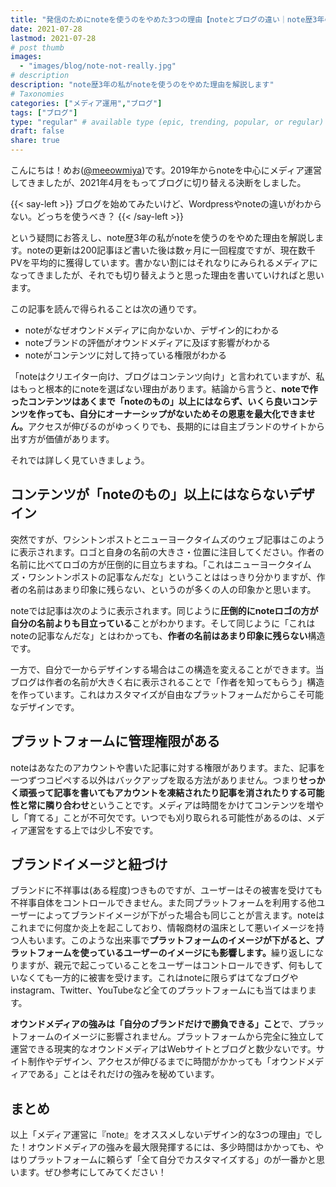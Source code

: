 ```yaml
---
title: "発信のためにnoteを使うのをやめた3つの理由【noteとブログの違い｜note歴3年の私が答えます】"
date: 2021-07-28
lastmod: 2021-07-28
# post thumb
images:
  - "images/blog/note-not-really.jpg"
# description
description: "note歴3年の私がnoteを使うのをやめた理由を解説します"
# Taxonomies
categories: ["メディア運用","ブログ"]
tags: ["ブログ"]
type: "regular" # available type (epic, trending, popular, or regular)
draft: false
share: true
---
```


こんにちは！めお(<u><a href="https://twitter.com/meeowmiya" target="_blank">@meeowmiya</a></u>)です。2019年からnoteを中心にメディア運営してきましたが、2021年4月をもってブログに切り替える決断をしました。

{{< say-left >}}
ブログを始めてみたいけど、Wordpressやnoteの違いがわからない。どっちを使うべき？
{{< /say-left >}}

という疑問にお答えし、note歴3年の私がnoteを使うのをやめた理由を解説します。noteの更新は200記事ほど書いた後は数ヶ月に一回程度ですが、現在数千PVを平均的に獲得しています。書かない割にはそれなりにみられるメディアになってきましたが、それでも切り替えようと思った理由を書いていければと思います。

この記事を読んで得られることは次の通りです。

* noteがなぜオウンドメディアに向かないか、デザイン的にわかる
* noteブランドの評価がオウンドメディアに及ぼす影響がわかる
* noteがコンテンツに対して持っている権限がわかる


「noteはクリエイター向け、ブログはコンテンツ向け」と言われていますが、私はもっと根本的にnoteを選ばない理由があります。結論から言うと、<span class="keiko-red">**noteで作ったコンテンツはあくまで「noteのもの」以上にはならず、いくら良いコンテンツを作っても、自分にオーナーシップがないためその恩恵を最大化できません。**</span>アクセスが伸びるのがゆっくりでも、長期的には自主ブランドのサイトから出す方が価値があります。

それでは詳しく見ていきましょう。

## コンテンツが「noteのもの」以上にはならないデザイン

突然ですが、ワシントンポストとニューヨークタイムズのウェブ記事はこのように表示されます。ロゴと自身の名前の大きさ・位置に注目してください。作者の名前に比べてロゴの方が圧倒的に目立ちますね。「これはニューヨークタイムズ・ワシントンポストの記事なんだな」ということははっきり分かりますが、作者の名前はあまり印象に残らない、というのが多くの人の印象かと思います。

noteでは記事は次のように表示されます。同じように<span class="keiko-red">**圧倒的にnoteロゴの方が自分の名前よりも目立っている**</span>ことがわかります。そして同じように「これはnoteの記事なんだな」とはわかっても、<span class="keiko-red">**作者の名前はあまり印象に残らない**</span>構造です。

一方で、自分で一からデザインする場合はこの構造を変えることができます。当ブログは作者の名前が大きく右に表示されることで「作者を知ってもらう」構造を作っています。これはカスタマイズが自由なプラットフォームだからこそ可能なデザインです。

## プラットフォームに管理権限がある

noteはあなたのアカウントや書いた記事に対する権限があります。また、記事を一つずつコピペする以外はバックアップを取る方法がありません。つまり<span class="keiko-red">**せっかく頑張って記事を書いてもアカウントを凍結されたり記事を消されたりする可能性と常に隣り合わせ**</span>ということです。メディアは時間をかけてコンテンツを増やし「育てる」ことが不可欠です。いつでも刈り取られる可能性があるのは、メディア運営をする上では少し不安です。

## ブランドイメージと紐づけ

ブランドに不祥事は(ある程度)つきものですが、ユーザーはその被害を受けても不祥事自体をコントロールできません。また同プラットフォームを利用する他ユーザーによってブランドイメージが下がった場合も同じことが言えます。noteはこれまでに何度か炎上を起こしており、情報商材の温床として悪いイメージを持つ人もいます。このような出来事で<span class="keiko-red">**プラットフォームのイメージが下がると、プラットフォームを使っているユーザーのイメージにも影響します。**</span>繰り返しになりますが、親元で起こっていることをユーザーはコントロールできず、何もしていなくても一方的に被害を受けます。これはnoteに限らずはてなブログやinstagram、Twitter、YouTubeなど全てのプラットフォームにも当てはまります。

<span class="keiko-red">**オウンドメディアの強みは「自分のブランドだけで勝負できる」こと**</span>で、プラットフォームのイメージに影響されません。プラットフォームから完全に独立して運営できる現実的なオウンドメディアはWebサイトとブログと数少ないです。サイト制作やデザイン、アクセスが伸びるまでに時間がかかっても「オウンドメディアである」ことはそれだけの強みを秘めています。

## まとめ


以上「メディア運営に『note』をオススメしないデザイン的な3つの理由」でした！オウンドメディアの強みを最大限発揮するには、多少時間はかかっても、やはりプラットフォームに頼らず「全て自分でカスタマイズする」のが一番かと思います。ぜひ参考にしてみてください！
